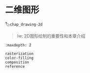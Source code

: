 # 二维图形
:label:`chap_drawing-2d`

> lw: 2D图形绘制的重要性和本章介绍

```toc
:maxdepth: 2

rasterization
color-filling
composition
reference
```